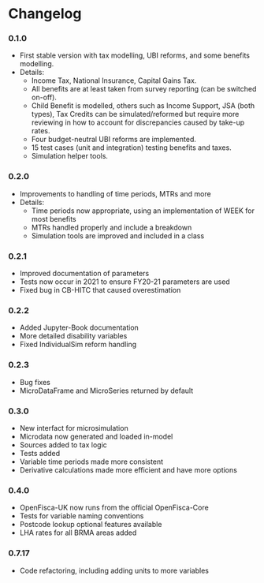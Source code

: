 # Changelog

### 0.1.0

* First stable version with tax modelling, UBI reforms, and some benefits modelling.
* Details:
  + Income Tax, National Insurance, Capital Gains Tax.
  + All benefits are at least taken from survey reporting (can be switched on-off).
  + Child Benefit is modelled, others such as Income Support, JSA (both types), Tax Credits can be simulated/reformed but require more reviewing in how to account for discrepancies caused by take-up rates.
  + Four budget-neutral UBI reforms are implemented.
  + 15 test cases (unit and integration) testing benefits and taxes.
  + Simulation helper tools.

### 0.2.0

* Improvements to handling of time periods, MTRs and more
* Details:
  + Time periods now appropriate, using an implementation of WEEK for most benefits
  + MTRs handled properly and include a breakdown
  + Simulation tools are improved and included in a class

### 0.2.1

* Improved documentation of parameters
* Tests now occur in 2021 to ensure FY20-21 parameters are used
* Fixed bug in CB-HITC that caused overestimation

### 0.2.2

* Added Jupyter-Book documentation
* More detailed disability variables
* Fixed IndividualSim reform handling

### 0.2.3

* Bug fixes
* MicroDataFrame and MicroSeries returned by default

### 0.3.0

* New interfact for microsimulation
* Microdata now generated and loaded in-model
* Sources added to tax logic
* Tests added
* Variable time periods made more consistent
* Derivative calculations made more efficient and have more options

### 0.4.0

* OpenFisca-UK now runs from the official OpenFisca-Core
* Tests for variable naming conventions
* Postcode lookup optional features available
* LHA rates for all BRMA areas added

### 0.7.17

* Code refactoring, including adding units to more variables
